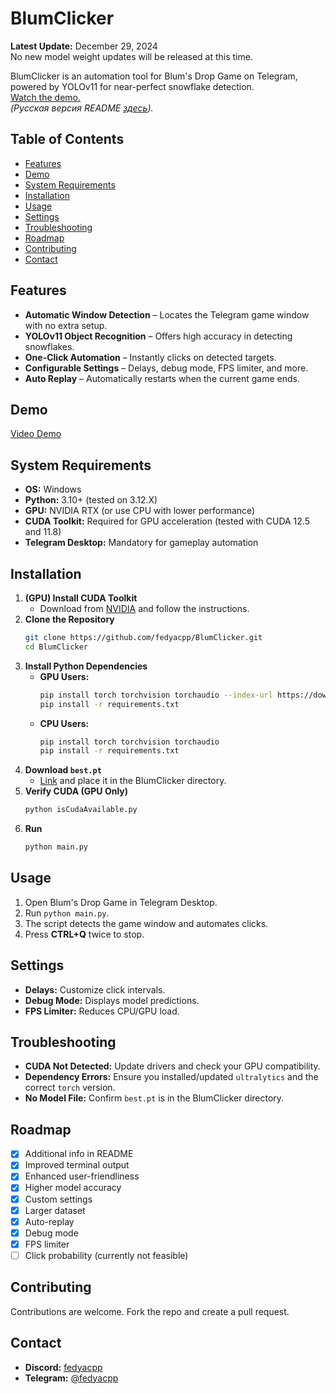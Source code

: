 # BlumClicker

**Latest Update:** December 29, 2024  
No new model weight updates will be released at this time.

BlumClicker is an automation tool for Blum's Drop Game on Telegram, powered by YOLOv11 for near-perfect snowflake detection.  
[Watch the demo.](https://photos.app.goo.gl/caVfEjbUsoawek9J8)  
*(Русская версия README [здесь](https://github.com/fedyacpp/BlumClicker/blob/main/README_ru.md)).*

## Table of Contents

- [Features](#features)  
- [Demo](#demo)  
- [System Requirements](#system-requirements)  
- [Installation](#installation)  
- [Usage](#usage)  
- [Settings](#settings)  
- [Troubleshooting](#troubleshooting)  
- [Roadmap](#roadmap)  
- [Contributing](#contributing)  
- [Contact](#contact)

## Features

- **Automatic Window Detection** – Locates the Telegram game window with no extra setup.  
- **YOLOv11 Object Recognition** – Offers high accuracy in detecting snowflakes.  
- **One-Click Automation** – Instantly clicks on detected targets.  
- **Configurable Settings** – Delays, debug mode, FPS limiter, and more.  
- **Auto Replay** – Automatically restarts when the current game ends.

## Demo

[Video Demo](https://photos.app.goo.gl/caVfEjbUsoawek9J8)

## System Requirements

- **OS:** Windows  
- **Python:** 3.10+ (tested on 3.12.X) 
- **GPU:** NVIDIA RTX (or use CPU with lower performance)  
- **CUDA Toolkit:** Required for GPU acceleration (tested with CUDA 12.5 and 11.8)  
- **Telegram Desktop:** Mandatory for gameplay automation

## Installation

1. **(GPU) Install CUDA Toolkit**  
   - Download from [NVIDIA](https://developer.nvidia.com/cuda-downloads) and follow the instructions.
2. **Clone the Repository**  
   ```bash
   git clone https://github.com/fedyacpp/BlumClicker.git
   cd BlumClicker
   ```
3. **Install Python Dependencies**  
   - **GPU Users:**  
     ```bash
     pip install torch torchvision torchaudio --index-url https://download.pytorch.org/whl/cu121
     pip install -r requirements.txt
     ```
   - **CPU Users:**  
     ```bash
     pip install torch torchvision torchaudio
     pip install -r requirements.txt
     ```
4. **Download `best.pt`**  
   - [Link](https://drive.google.com/file/d/1lUTl4GulseoWs_vhPnYp0qkIYaumKMNg/view?usp=sharing) and place it in the BlumClicker directory.
5. **Verify CUDA (GPU Only)**  
   ```bash
   python isCudaAvailable.py
   ```
6. **Run**  
   ```bash
   python main.py
   ```

## Usage

1. Open Blum's Drop Game in Telegram Desktop.  
2. Run `python main.py`.  
3. The script detects the game window and automates clicks.  
4. Press **CTRL+Q** twice to stop.

## Settings

- **Delays:** Customize click intervals.  
- **Debug Mode:** Displays model predictions.  
- **FPS Limiter:** Reduces CPU/GPU load.  

## Troubleshooting

- **CUDA Not Detected:** Update drivers and check your GPU compatibility.  
- **Dependency Errors:** Ensure you installed/updated `ultralytics` and the correct `torch` version.  
- **No Model File:** Confirm `best.pt` is in the BlumClicker directory.

## Roadmap

- [x] Additional info in README  
- [x] Improved terminal output  
- [x] Enhanced user-friendliness  
- [x] Higher model accuracy  
- [x] Custom settings  
- [x] Larger dataset  
- [x] Auto-replay  
- [x] Debug mode  
- [x] FPS limiter  
- [ ] Click probability (currently not feasible)  

## Contributing

Contributions are welcome. Fork the repo and create a pull request.

## Contact

- **Discord:** [fedyacpp](https://discord.com/users/fedyacpp)  
- **Telegram:** [@fedyacpp](https://t.me/fedyacpp)
